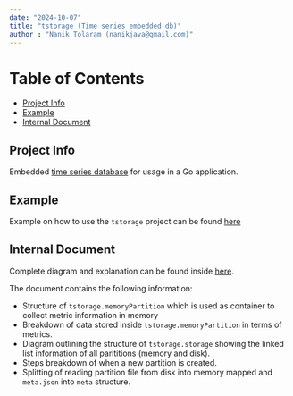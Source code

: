 ```yaml
---
date: "2024-10-07"
title: "tstorage (Time series embedded db)"
author : "Nanik Tolaram (nanikjava@gmail.com)" 
---
```

# Table of Contents  
- [Project Info](#project-info)
- [Example](#example)
- [Internal Document](#internal-document)

## Project Info

Embedded [time series database](https://github.com/nakabonne/tstorage) for usage in a Go application.


## Example

Example on how to use the `tstorage` project can be found [here](https://github.com/nanikjava/timeseriesdb)


## Internal Document

Complete diagram and explanation can be found inside [here](https://docs.google.com/presentation/d/1di6S73kUc1Q65hMpZy8CSnGXTAqrJQBM6bq59qm5tl4/edit?usp=sharing).

The document contains the following information:

* Structure of `tstorage.memoryPartition` which is used as container to collect metric information in memory
* Breakdown of data stored inside `tstorage.memoryPartition` in terms of metrics.
* Diagram outlining the structure of `tstorage.storage` showing the linked list information of all parititions (memory and disk).
* Steps breakdown of when a new partition is created.
* Splitting of reading partition file from disk into memory mapped and `meta.json` into `meta` structure.

